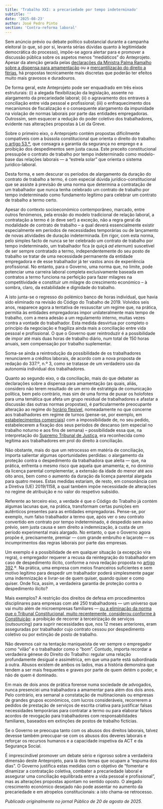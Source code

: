 ```yaml
---
title: 'Trabalho XXI: a precariedade por tempo indeterminado'
subtitle: ''
date: '2025-08-23'
author: José Pedro Pinto
section: 'Contra-reforma laboral'
---
```


Sem anúncio prévio ou debate político substancial durante a campanha eleitoral (o que, só por si, levanta sérias dúvidas quanto à legitimidade democrática do processo), impõe-se agora alertar para e promover a discussão pública sobre os aspetos menos “mediáticos” do Anteprojeto. Apesar da atenção gerada pelas [declarações da Ministra Palma Ramalho sobre a dispensa para amamentação](https://www.publico.pt/2025/08/05/politica/noticia/governo-nao-dados-amamentacao-ministra-falou-praticas-abusivas-2143008) ou a [mercantilização do direito a férias](https://www.publico.pt/2025/06/19/economia/perguntaserespostas/compra-ferias-preve-lei-quer-governo-mudar-2137234), há propostas tecnicamente mais discretas que poderão ter efeitos muito mais gravosos e duradouros.

De forma geral, este Anteprojeto pode ser enquadrado em três eixos estruturais: (i) a alegada flexibilização da legislação, assente no alargamento da precariedade laboral; (ii) o agravamento dos entraves à conciliação entre vida pessoal e profissional; (iii) o enfraquecimento dos mecanismos de fiscalização e o consequente alargamento da impunidade na violação de normas laborais por parte das entidades empregadoras. Outrossim, sem esquecer a redução do poder coletivo dos trabalhadores, evidente nas alterações propostas à Lei da Greve.

Sobre o primeiro eixo, o Anteprojeto contém propostas dificilmente compatíveis com a bússola constitucional que orienta o direito do trabalho: [o artigo 53.º](https://www.publico.pt/2025/08/03/opiniao/opiniao/trabalho-xxi-roteiro-precario-abdicante-2142681), que consagra a garantia da segurança no emprego e a proibição dos despedimentos sem justa causa. Este preceito constitucional pressupõe o contrato de trabalho por tempo indeterminado como modelo-base das relações laborais — a “estrela solar” que orienta o sistema jurídico-laboral.

Desta forma, e sem descurar os períodos de alargamento da duração do contrato de trabalho a termo, é com especial dúvida jurídico-constitucional que se assiste à previsão de uma norma que determina a contratação de um trabalhador que nunca tenha celebrado um contrato de trabalho por tempo indeterminado como fundamento legítimo para celebrar um contrato de trabalho a termo certo.

Apesar do contexto socioeconómico contemporâneo, marcado, entre outros fenómenos, pela erosão do modelo tradicional de relação laboral, a contratação a termo é (e deve ser!) a exceção, não a regra geral da modalidade de contrato de trabalho – a qual deverá essencialmente existir especialmente em períodos de necessidades temporárias ou de lançamento de novas atividades de duração indeterminada. Em rigor, com esta norma, pelo simples facto de nunca se ter celebrado um contrato de trabalho por tempo indeterminado, um trabalhador fica (e quiçá _ad eternum_) suscetível de ser sempre contratado a termo, independentemente do seu posto de trabalho se tratar de uma necessidade permanente da entidade empregadora e de esse trabalhador já ter vastos anos de experiência profissional. No entanto, para o Governo, uma norma que, no limite, pode potenciar uma carreira laboral completa exclusivamente baseada em contratos a termo funciona na perfeição para fazer milagres na competitividade e constituir um milagre do crescimento económico – à sombra, claro, da estabilidade e dignidade do trabalho.

A isto junta-se o regresso do polémico banco de horas individual, que havia sido eliminado na revisão do Código do Trabalho de 2019. Volvidos seis anos, reaparece agora a tentativa de ressuscitar um regime que, na prática, permitia às entidades empregadoras impor unilateralmente mais tempo de trabalho, com a mera adesão a um regulamento interno, muitas vezes contra a vontade do trabalhador. Esta medida desvirtua por completo o princípio da negociação e fragiliza ainda mais a conciliação entre vida pessoal e profissional. O que o Governo quer reintroduzir é a possibilidade de impor até mais duas horas de trabalho diário, num total de 150 horas anuais, sem compensação por trabalho suplementar.

Soma-se ainda a reintrodução da possibilidade de os trabalhadores renunciarem a créditos laborais, de acordo com a nova proposta de redação do 337.º, n.º 3, como se tratasse de um verdadeiro uso da autonomia individual dos trabalhadores.

Quanto ao segundo eixo, o da conciliação, mais do que debater as declarações sobre a dispensa para amamentação (as quais, aliás, considero não terem resultado de um erro de estratégia de comunicação política, bem pelo contrário, mas sim de uma forma de puxar os holofotes para uma temática que afeta um grupo residual de trabalhadores e afastar a discussão das outras normas propostas), é particularmente preocupante alteração ao regime do [horário flexível](https://www.publico.pt/2025/08/09/opiniao/opiniao/trabalho-xxi-receita-passado-agrava-exclusao-grupos-vulneraveis-2143243), nomeadamente no que concerne aos trabalhadores em regime de turnos (pense-se, por exemplo, em [estabelecimentos comerciais](https://www.publico.pt/2025/06/27/politica/noticia/encerramento-superficies-domingos-feriados-chumbado-ar-2138122)) com a impossibilidade de, no seu pedido, estabelecerem a fixação dos seus períodos de descanso (em especial no trabalho noturno e aos fins de semana) – possibilidade essa que, na interpretação do [Supremo Tribunal de Justiça](https://www.publico.pt/2022/11/05/sociedade/noticia/supremo-obriga-patroes-deixarem-folgar-fimdesemana-trabalhadores-filhos-2026553), era reconhecida como legítima aos trabalhadores em prol do direito à conciliação.

Não obstante, mais do que um retrocesso em matéria de conciliação, importa salientar algumas oportunidades perdidas: o alargamento da proteção contra o despedimento da trabalhadora que aleita — que, na prática, enfrenta o mesmo risco que aquela que amamenta; e, no domínio da licença parental complementar, a extensão da idade do menor até aos oito anos, bem como o aumento da duração da licença parental alargada para quatro meses. Estas medidas estariam, de resto, em consonância com a Diretiva (UE) 2019/1158, a qual também impõe necessidade de alterações no regime de atribuição e no valor do respetivo subsídio.

Referente ao terceiro eixo, a verdade é que o Código do Trabalho já contém algumas lacunas que, na prática, transformam certas punições em autênticos presentes para as entidades empregadoras. Pense-se, por exemplo, num falso trabalhador a termo que, após ver o seu contrato convertido em contrato por tempo indeterminado, é despedido sem aviso prévio, sem justa causa e sem direito a indemnização, à custa de um período experimental mais alargado. No entanto, o que o Governo agora propõe é, precisamente, premiar — com grande embrulho e laçarote — os incumprimentos das regras laborais por parte das empresas.

Um exemplo é a possibilidade de em qualquer situação (a excepção vira regra), o empregador requerer a recusa da reintegração do trabalhador em caso de despedimento ilícito, conforme a nova redação proposta no [artigo 392](https://www.publico.pt/2025/08/13/opiniao/opiniao/392-licenca-expulsar-2143780).º. Na prática, uma empresa com meios financeiros suficientes e sem motivo legítimo para despedir um trabalhador poderá simplesmente pagar uma indemnização e livrar-se de quem quiser, quando quiser e como quiser. Onde fica, assim, a verdadeira garantia de proteção contra o despedimento ilícito?

Mais exemplos? A restrição dos direitos de defesa em procedimentos disciplinares para empresas com até 250 trabalhadores — um universo que vai muito além de microempresas familiares — [ou a eliminação da norma que o Tribunal Constitucional, muito recentemente, considerou conforme à Constituição](https://www.publico.pt/2025/07/15/economia/noticia/limites-outsourcing-nao-violam-constituicao-conclui-tc-2140421): a proibição de recorrer à terceirização de serviços (outsourcing) para suprir necessidades que, nos 12 meses anteriores, eram asseguradas por trabalhador cujo contrato cessou por despedimento coletivo ou por extinção de posto de trabalho.

Não devemos cair na tentação maniqueísta de ver sempre o empregador como “vilão” e o trabalhador como o “bom”. Contudo, importa recordar a verdadeira génese do Direito do Trabalho: regular uma relação profundamente desigual e assimétrica, em que uma parte está subordinada à outra. Abusos existem de ambos os lados, mas a história demonstra que tendem a ser mais frequentes e graves por parte de quem detém o poder, e não de quem é dominado.

Em mais de dois anos de prática forense numa sociedade de advogados, nunca presenciei uma trabalhadora a amamentar para além dos dois anos. Pelo contrário, era semanal a constatação de multinacionais ou empresas de grandes grupos económicos, com lucros consideráveis, recorrerem a pedidos de prestação de serviços de escrita criativa para justificar falsas necessidades temporárias para contratar a termo ou para elaborar falsos acordos de revogação para trabalhadores com responsabilidades familiares, baseados em extinções de postos de trabalho fictícias.

Se o Governo se preocupa tanto com os abusos dos direitos laborais, talvez devesse também preocupar-se com os abusos dos deveres laborais e reforçar os recursos humanos e a capacidade inspetiva da ACT e da Segurança Social.

É imprescindível promover um debate sério e rigoroso sobre a verdadeira dimensão deste Anteprojeto, para lá dos temas que ocupam a “espuma dos dias”. O Governo justifica estas medidas com o objetivo de “fomentar e dinamizar a contratação coletiva, combater a precariedade laboral e assegurar uma conciliação equilibrada entre a vida pessoal e profissional”, mas as alterações propostas apontam no sentido oposto. O alegado crescimento económico desejado não pode assentar no aumento da precariedade e em atropelos constitucionais: a isto chama-se retrocesso.


*Publicado originalmente no jornal Público de 20 de agosto de 2025.*